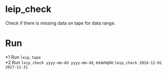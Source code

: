 # leip_check
Check if there is missing data on tape for data range.
# Run
*1 Run ```leip_tape```  
*2 Run ```leip_check yyyy-mm-dd yyyy-mm-dd```, example ```leip_check 2016-12-01 2017-12-31 ```

